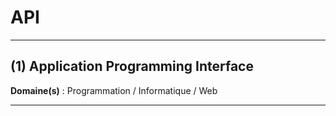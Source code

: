 # API

--------------------

## (1) Application Programming Interface

**Domaine(s)** : Programmation / Informatique / Web

--------------------